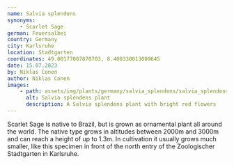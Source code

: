 ```yaml
---
name: Salvia splendens
synonyms:
    - Scarlet Sage
german: Feuersalbei
country: Germany
city: Karlsruhe
location: Stadtgarten
coordinates: 49.00177007870703, 8.400330013009645
date: 15.07.2023
by: Niklas Conen
author: Niklas Conen
images:
    - path: assets/img/plants/germany/salvia_splendens/salvia_splendens_1.jpg
      alt: Salvia splendens plant
      description: A Salvia splendens plant with bright red flowers
---
```


Scarlet Sage is native to Brazil, but is grown as ornamental plant all around the world. The native type grows in altitudes between 2000m and 3000m and can reach a height of up to 1.3m. In cultivation it usually grows much smaller, like this specimen in front of the north entry of the Zoologischer Stadtgarten in Karlsruhe.
